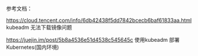 ```

```

参考文档：

https://cloud.tencent.com/info/6db42438f5dd7842bcecb6baf61833aa.html  kubeadm 无法下载镜像问题

https://juejin.im/post/5b8a4536e51d4538c545645c  使用kubeadm 部署 Kubernetes(国内环境)
